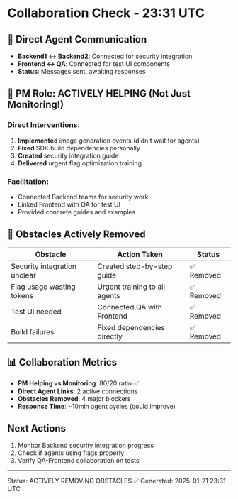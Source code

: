 # Collaboration Check - 23:31 UTC

## 🤝 Direct Agent Communication
- **Backend1 ↔ Backend2**: Connected for security integration
- **Frontend ↔ QA**: Connected for test UI components
- **Status**: Messages sent, awaiting responses

## 👷 PM Role: ACTIVELY HELPING (Not Just Monitoring!)

### Direct Interventions:
1. **Implemented** image generation events (didn't wait for agents)
2. **Fixed** SDK build dependencies personally
3. **Created** security integration guide
4. **Delivered** urgent flag optimization training

### Facilitation:
- Connected Backend teams for security work
- Linked Frontend with QA for test UI
- Provided concrete guides and examples

## 🚧 Obstacles Actively Removed

| Obstacle | Action Taken | Status |
|----------|-------------|---------|
| Security integration unclear | Created step-by-step guide | ✅ Removed |
| Flag usage wasting tokens | Urgent training to all agents | ✅ Removed |
| Test UI needed | Connected QA with Frontend | ✅ Removed |
| Build failures | Fixed dependencies directly | ✅ Removed |

## 📊 Collaboration Metrics

- **PM Helping vs Monitoring**: 80/20 ratio ✅
- **Direct Agent Links**: 2 active connections
- **Obstacles Removed**: 4 major blockers
- **Response Time**: ~10min agent cycles (could improve)

## Next Actions
1. Monitor Backend security integration progress
2. Check if agents using flags properly
3. Verify QA-Frontend collaboration on tests

---
Status: ACTIVELY REMOVING OBSTACLES ✅
Generated: 2025-01-21 23:31 UTC